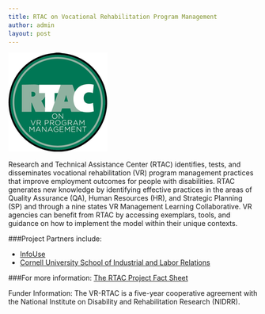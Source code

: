 ```yaml
---
title: RTAC on Vocational Rehabilitation Program Management
author: admin
layout: post
---
```


![rtac logo](/img/logos/RTAC_F.png)


Research and Technical Assistance Center (RTAC) identifies, tests, and disseminates vocational rehabilitation (VR) program management practices that improve employment outcomes for people with disabilities. RTAC generates new knowledge by identifying effective practices in the areas of Quality Assurance (QA), Human Resources (HR), and Strategic Planning (SP) and through a nine states VR Management Learning Collaborative.  VR agencies can benefit from RTAC by accessing exemplars, tools, and guidance on how to implement the model within their unique contexts.

###Project Partners include:
- [InfoUse](http://www.infouse.com/)
- [Cornell University School of Industrial and Labor Relations](http://www.ilr.cornell.edu/)

###For more information:
[The RTAC Project Fact Sheet](/pdf/RTAC.pdf)

Funder Information:
The VR-RTAC is a five-year cooperative agreement with the National Institute on Disability and Rehabilitation Research (NIDRR).
